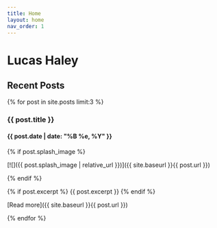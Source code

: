 ```yaml
---
title: Home
layout: home
nav_order: 1
---
```


# Lucas Haley

## Recent Posts

{% for post in site.posts limit:3 %}

### {{ post.title }}
#### {{ post.date | date: "%B %e, %Y" }}

{% if post.splash_image %}
<div class="index-splash" markdown="1">

[![]({{ post.splash_image | relative_url }})]({{ site.baseurl }}{{ post.url }})

</div>
{% endif %}

{% if post.excerpt %}
{{ post.excerpt }}
{% endif %}

[Read more]({{ site.baseurl }}{{ post.url }})

{% endfor %}